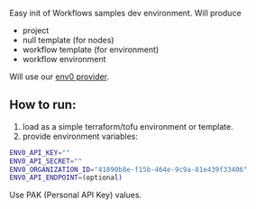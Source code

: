 Easy init of Workflows samples dev environment.
Will produce 
 - project
 - null template (for nodes)
 - workflow template (for environment)
 - workflow environment

Will use our [env0 provider](https://registry.terraform.io/providers/env0/env0/latest/docs).

## How to run:
1. load as a simple terraform/tofu environment or template.
2. provide environment variables:
```bash
ENV0_API_KEY=""
ENV0_API_SECRET=""
ENV0_ORGANIZATION_ID="41890b8e-f15b-464e-9c9a-81e439f33406"
ENV0_API_ENDPOINT=(optional)
```
Use PAK (Personal API Key) values.


